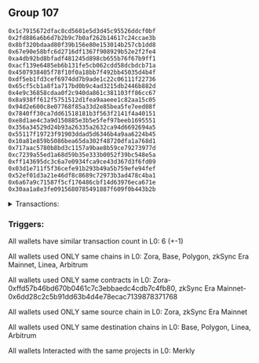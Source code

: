 ## Group 107

```0xd2cd98056def8c95b5fb1a549263656e8fe02f4f
0x1c7915672dfac8cd5601e5d3d45c95526ddcf0bf
0x2fd886a6b6d7b2b9c7b0af262b14617c24ccae3b
0x8bf320bdaad80f39b156e80e153014b257cb1dd8
0x67e90e58bfc6d2716df1367f908929b52e2f2fe4
0xa4db92bd8bfadf481245d898cb655b76f67b9ff1
0xacf139e6485eb6b131fe5cb062cdd58dcbdcb71a
0x4507938405f78f10f0a18bb7f492bb45035d4b4f
0xdf5eb1fd3cef6974dd7b9ade1c22c06111f22736
0x65cf5cb1a8f1a717bd0b9c4ad3215db2446b882d
0x4e9c36858cdaa0f2c940da861c381103ff86cc67
0x8a938ff612f5751512d1fea9aaeee1c82aa15c05
0x94d2e600c8e07768f85a33d2e85bea5fe7eed08f
0x7840ff30ca7dd61518181b3f563f2141f4a40151
0xe8d1ae4c3a9d150885e3b5e5fef97beeb1695551
0x356a34529d24b93a26335a2632ca94d6692694a5
0x55117f19723f91903ddad5d6346b4a9aa6224b45
0x10a81e859b5086bea65da302f48720dfa1a768d1
0x717aac5780b8bd3c1157a9bae8b59ce79273977d
0xc7239a55ed1a68d59b35e333b0052f39bc548e5a
0xff143695dc3c6a7e0934fca9ce43d367d3f6fd09
0x03d1e711f5f36cefe91b293b49a5b759efe94fef
0x52ef01d3a21e46df8c8689c72973b3ad478c4ba1
0x6a67a9c71587f5cf176486cbf14d63976eca671e
0x30aa1a8e3fe0915680785491887f609f0b443b2b
```
<details>
<summary>Transactions:</summary>

Hashes: 

Wallet: 0xd2cd98056def8c95b5fb1a549263656e8fe02f4f

       Hash: 0x7a7c53611acc96a5869e8fe362207f29a87439a6ae8878aaa30b99e7d09f3754
         - source chain: Zora
         - destination chain: Base
         - project: Merkly
         - contract: 0xffd57b46bd670b0461c7c3ebbaedc4cdb7c4fb80
       Hash: 0x82f5ad70aa986e0da19cfe4d89148ec340f8afb068b78245a5d531c5ce6b0613
         - source chain: Zora
         - destination chain: Polygon
         - project: Merkly
         - contract: 0xffd57b46bd670b0461c7c3ebbaedc4cdb7c4fb80
       Hash: 0xdaf2d15eeb302ba04ee14032067f103e35c753222018f95a3ee8cccaf576df5e
         - source chain: zkSync Era Mainnet
         - destination chain: Linea
         - project: Merkly
         - contract: 0x6dd28c2c5b91dd63b4d4e78ecac7139878371768
       Hash: 0xc9e01d57a0839ac28740b45112c731b2f54d45d8d2e4f1b643ede269b71af2df
         - source chain: Zora
         - destination chain: Base
         - project: Merkly
         - contract: 0xffd57b46bd670b0461c7c3ebbaedc4cdb7c4fb80
       Hash: 0xc38bde24340177c8080df0f4ac550394d903462fe73906be02c107713b26e192
         - source chain: zkSync Era Mainnet
         - destination chain: Arbitrum
         - project: Merkly
         - contract: 0x6dd28c2c5b91dd63b4d4e78ecac7139878371768
       Hash: 0xae9384e897b88d5f94e0d829dacc32fc4c00cd5a94a0f64a68bddbfa3445220b
         - source chain: Zora
         - destination chain: Polygon
         - project: Merkly
         - contract: 0xffd57b46bd670b0461c7c3ebbaedc4cdb7c4fb80
Wallet: 0x1c7915672dfac8cd5601e5d3d45c95526ddcf0bf

       Hash:0xfdc98ea86bf12c7967bafd10cad0338f9dac5215cd07ed9dda57621fbf56bfae
         - source chain: Zora
         - destination chain: Base
         - project: Merkly
         - contract: 0xffd57b46bd670b0461c7c3ebbaedc4cdb7c4fb80
       Hash:0x9de62f795eb85aa4eac356e9e63cf5aada0e6804850b25ed15db8356bba168ac
         - source chain: Zora
         - destination chain: Polygon
         - project: Merkly
         - contract: 0xffd57b46bd670b0461c7c3ebbaedc4cdb7c4fb80
       Hash:0x59c5c424e68d7d030753a51fad1c0f1589817b4c80e391a8385e9daaf6bba7a1
         - source chain: zkSync Era Mainnet
         - destination chain: Linea
         - project: Merkly
         - contract: 0x6dd28c2c5b91dd63b4d4e78ecac7139878371768
       Hash:0xac1bc2ad0d479347810e9ceb085657628c42f78dcb94896f47c1642764b11e41
         - source chain: Zora
         - destination chain: Base
         - project: Merkly
         - contract: 0xffd57b46bd670b0461c7c3ebbaedc4cdb7c4fb80
       Hash:0xc29abad95f12e23b3870e3c43d507b21a466563bd456f0afd5a57c372bbb5f1b
         - source chain: zkSync Era Mainnet
         - destination chain: Arbitrum
         - project: Merkly
         - contract: 0x6dd28c2c5b91dd63b4d4e78ecac7139878371768
       Hash:0x400950045f63e96756b43871e8eeeeaaea157b08e19f1167aada416377eb82ae
         - source chain: Zora
         - destination chain: Polygon
         - project: Merkly
         - contract: 0xffd57b46bd670b0461c7c3ebbaedc4cdb7c4fb80
Wallet: 0x2fd886a6b6d7b2b9c7b0af262b14617c24ccae3b

       Hash:0xde686c9f010532e10644b5d46041d394e22825f38404b873f1627114e5831990
         - source chain: Zora
         - destination chain: Base
         - project: Merkly
         - contract: 0xffd57b46bd670b0461c7c3ebbaedc4cdb7c4fb80
       Hash:0x4432eb2dc2ee791a9b7f521279e60086ff8ae9aac1ac99c2ab5fb24db5b78c40
         - source chain: Zora
         - destination chain: Polygon
         - project: Merkly
         - contract: 0xffd57b46bd670b0461c7c3ebbaedc4cdb7c4fb80
       Hash:0xf4302a65c3abd6758ac8084c287b0b6c01dc7111ab35ae9fe7e06138d47a4bea
         - source chain: zkSync Era Mainnet
         - destination chain: Linea
         - project: Merkly
         - contract: 0x6dd28c2c5b91dd63b4d4e78ecac7139878371768
       Hash:0xc0e4b0c5729bf22c5a0bd02ff82b3cd0425a3234a83d7cf2ab2405d559f765c4
         - source chain: Zora
         - destination chain: Base
         - project: Merkly
         - contract: 0xffd57b46bd670b0461c7c3ebbaedc4cdb7c4fb80
       Hash:0x8a662cf6aa509d320e0d72321e4df1bd9ddef533b3a327d08d4b91d84c19a8ec
         - source chain: zkSync Era Mainnet
         - destination chain: Arbitrum
         - project: Merkly
         - contract: 0x6dd28c2c5b91dd63b4d4e78ecac7139878371768
       Hash:0xfdfbc7f1223fa92c6964c29fbef3130cd71c677048b4fc5743bde883582bd979
         - source chain: Zora
         - destination chain: Polygon
         - project: Merkly
         - contract: 0xffd57b46bd670b0461c7c3ebbaedc4cdb7c4fb80
Wallet: 0x8bf320bdaad80f39b156e80e153014b257cb1dd8

       Hash:0xa497f7254eff4d5ddde89d33bd2d589f867d6416c689127eeb1ff0d757f362e2
         - source chain: Zora
         - destination chain: Base
         - project: Merkly
         - contract: 0xffd57b46bd670b0461c7c3ebbaedc4cdb7c4fb80
       Hash:0x7862de39cecbcb4c7a3403e4f9d325fd423cfff06db1e60a65afbabc165d6975
         - source chain: Zora
         - destination chain: Polygon
         - project: Merkly
         - contract: 0xffd57b46bd670b0461c7c3ebbaedc4cdb7c4fb80
       Hash:0xa1f6c75b1224a0ddfe51f2f047dfaca0f2d2fa218ab0213e45db4a27f130114a
         - source chain: Zora
         - destination chain: Base
         - project: Merkly
         - contract: 0xffd57b46bd670b0461c7c3ebbaedc4cdb7c4fb80
       Hash:0x7e0e0bd6501a4c62ed3dfcc1e5915eeb4f4bd90b2d102e7a71ae6f9ae34dad1e
         - source chain: zkSync Era Mainnet
         - destination chain: Linea
         - project: Merkly
         - contract: 0x6dd28c2c5b91dd63b4d4e78ecac7139878371768
       Hash:0x31c49145870265c1ee2713d56eed84fde360f1ea455439ee98d0188297a5c308
         - source chain: zkSync Era Mainnet
         - destination chain: Arbitrum
         - project: Merkly
         - contract: 0x6dd28c2c5b91dd63b4d4e78ecac7139878371768
       Hash:0x0b63f9562180b7d8ea4d91f406bc035707f506934b1a11933a6c6380f1ebe6cd
         - source chain: Zora
         - destination chain: Polygon
         - project: Merkly
         - contract: 0xffd57b46bd670b0461c7c3ebbaedc4cdb7c4fb80
Wallet: 0x67e90e58bfc6d2716df1367f908929b52e2f2fe4

       Hash:0xfa7f6d78b6648b853d4271dcf4adf79ab6ba3cdbea01f26c4b1a90750409e020
         - source chain: Zora
         - destination chain: Base
         - project: Merkly
         - contract: 0xffd57b46bd670b0461c7c3ebbaedc4cdb7c4fb80
       Hash:0xc6084cccd2db20d224eafd70108f4df3e562c53e78b910ad68461cc2054ad671
         - source chain: Zora
         - destination chain: Polygon
         - project: Merkly
         - contract: 0xffd57b46bd670b0461c7c3ebbaedc4cdb7c4fb80
       Hash:0x5b13cd201298d583f32df82693a21f11987a92adc69e47907bcb0f68401aac9c
         - source chain: Zora
         - destination chain: Base
         - project: Merkly
         - contract: 0xffd57b46bd670b0461c7c3ebbaedc4cdb7c4fb80
       Hash:0x712deceb0347534f489c7c0f6c81d18efca8beed966c8e52bf0eb34c2eaed252
         - source chain: zkSync Era Mainnet
         - destination chain: Linea
         - project: Merkly
         - contract: 0x6dd28c2c5b91dd63b4d4e78ecac7139878371768
       Hash:0x15ea8a2f1d3ca3c99518049d957af21fcd1eba9b9780cb0fd4e7ab7ed26c67c1
         - source chain: zkSync Era Mainnet
         - destination chain: Arbitrum
         - project: Merkly
         - contract: 0x6dd28c2c5b91dd63b4d4e78ecac7139878371768
       Hash:0xdb49fb3dba97e980367692ae4eec3499a91d047a2b6c7facfa909402e150d259
         - source chain: Zora
         - destination chain: Polygon
         - project: Merkly
         - contract: 0xffd57b46bd670b0461c7c3ebbaedc4cdb7c4fb80
Wallet: 0xa4db92bd8bfadf481245d898cb655b76f67b9ff1

       Hash:0xafd35ba12d4629d9c8aed0b9fc3e519616f555ba32cb52b466652a3ffc309c00
         - source chain: Zora
         - destination chain: Base
         - project: Merkly
         - contract: 0xffd57b46bd670b0461c7c3ebbaedc4cdb7c4fb80
       Hash:0xbab132f8027101546693bcc85486e031467fc12a314ebdbbdf5cfb76aaa0922c
         - source chain: Zora
         - destination chain: Polygon
         - project: Merkly
         - contract: 0xffd57b46bd670b0461c7c3ebbaedc4cdb7c4fb80
       Hash:0x0434b5cdd0cfbe07ad5606299a36187da5e90d42d40f49b9cd45b336ab902d07
         - source chain: zkSync Era Mainnet
         - destination chain: Linea
         - project: Merkly
         - contract: 0x6dd28c2c5b91dd63b4d4e78ecac7139878371768
       Hash:0x5a2996ad0c16970fbd247638ebbeac9caf3d2a74160c6ef2d3b1b76dbc46c421
         - source chain: Zora
         - destination chain: Base
         - project: Merkly
         - contract: 0xffd57b46bd670b0461c7c3ebbaedc4cdb7c4fb80
       Hash:0x041fee0929e51b472d947d4050e92286ab582644890637e491af810172d09381
         - source chain: zkSync Era Mainnet
         - destination chain: Arbitrum
         - project: Merkly
         - contract: 0x6dd28c2c5b91dd63b4d4e78ecac7139878371768
       Hash:0x2de86310ff89ed35f5d424c7f9f536cf8fe4a8fef816b29fdedfaf5a59094f98
         - source chain: Zora
         - destination chain: Polygon
         - project: Merkly
         - contract: 0xffd57b46bd670b0461c7c3ebbaedc4cdb7c4fb80
Wallet: 0xacf139e6485eb6b131fe5cb062cdd58dcbdcb71a

       Hash:0x4b902ec4399a5271963737283a4b4e703b53c192aac51c22b527cdbbc3d33b65
         - source chain: Zora
         - destination chain: Base
         - project: Merkly
         - contract: 0xffd57b46bd670b0461c7c3ebbaedc4cdb7c4fb80
       Hash:0x5814a4a6fdf6886715929ddbb56e6d7443d79dd280669e7b7186be37f7ecb230
         - source chain: Zora
         - destination chain: Polygon
         - project: Merkly
         - contract: 0xffd57b46bd670b0461c7c3ebbaedc4cdb7c4fb80
       Hash:0x6458ee2b59c42bacfc6f31ebfd08c861e5f9a6cf060b272f05c5bb41b0923165
         - source chain: Zora
         - destination chain: Base
         - project: Merkly
         - contract: 0xffd57b46bd670b0461c7c3ebbaedc4cdb7c4fb80
       Hash:0x2853fa998ab28a7b3d07c9ce38b864b086a92455efcd3ea447b48e1894f8bfb3
         - source chain: zkSync Era Mainnet
         - destination chain: Linea
         - project: Merkly
         - contract: 0x6dd28c2c5b91dd63b4d4e78ecac7139878371768
       Hash:0xa9ce04b65bdc4150fcb62a04e2758e17f49dab2d52be72a878a2cae338d6116b
         - source chain: zkSync Era Mainnet
         - destination chain: Arbitrum
         - project: Merkly
         - contract: 0x6dd28c2c5b91dd63b4d4e78ecac7139878371768
       Hash:0x6586510e3dbec13cc99fbe682a54997e4e33c8e76a275a8520973703554ea097
         - source chain: Zora
         - destination chain: Polygon
         - project: Merkly
         - contract: 0xffd57b46bd670b0461c7c3ebbaedc4cdb7c4fb80
Wallet: 0x4507938405f78f10f0a18bb7f492bb45035d4b4f

       Hash:0xfae037cd4bf38cbda90a3f5abb48ce6ebaff00469ef05565db4919eda74ab94c
         - source chain: Zora
         - destination chain: Base
         - project: Merkly
         - contract: 0xffd57b46bd670b0461c7c3ebbaedc4cdb7c4fb80
       Hash:0xf5f01f0bee6b6fc518c79692c6e596a6507a60536e55c23e8b611f8caed02bbe
         - source chain: Zora
         - destination chain: Polygon
         - project: Merkly
         - contract: 0xffd57b46bd670b0461c7c3ebbaedc4cdb7c4fb80
       Hash:0x53fe6491a1f66ef823eac55d53d8f2f7dd6bcaedabe5443eaa2b8d76ade84716
         - source chain: zkSync Era Mainnet
         - destination chain: Linea
         - project: Merkly
         - contract: 0x6dd28c2c5b91dd63b4d4e78ecac7139878371768
       Hash:0x82540e2e41da4a4c09a5110b4f4aa8ff695dec828b809d0ac926dc7378ba5ee9
         - source chain: Zora
         - destination chain: Base
         - project: Merkly
         - contract: 0xffd57b46bd670b0461c7c3ebbaedc4cdb7c4fb80
       Hash:0x83983a8134fe2197e915bdc8b49ad5c36cbfd573764a0430696b6c28d5684ab1
         - source chain: zkSync Era Mainnet
         - destination chain: Arbitrum
         - project: Merkly
         - contract: 0x6dd28c2c5b91dd63b4d4e78ecac7139878371768
       Hash:0x0495805baed74294be82263f714c92aea894b1c7f19a94b2f70f3f6aba5eb5d4
         - source chain: Zora
         - destination chain: Polygon
         - project: Merkly
         - contract: 0xffd57b46bd670b0461c7c3ebbaedc4cdb7c4fb80
Wallet: 0xdf5eb1fd3cef6974dd7b9ade1c22c06111f22736

       Hash:0xb5a688c87f335e593d87d6b1994da39419c807aa1168a8817cbc49c816f41d2d
         - source chain: Zora
         - destination chain: Base
         - project: Merkly
         - contract: 0xffd57b46bd670b0461c7c3ebbaedc4cdb7c4fb80
       Hash:0x4c71a16580fe302fd4e955cd492518013f78a1ad941430835a0fb7ce97d18335
         - source chain: Zora
         - destination chain: Polygon
         - project: Merkly
         - contract: 0xffd57b46bd670b0461c7c3ebbaedc4cdb7c4fb80
       Hash:0x413abe18ba05c223afee7faf7e9e659376aaa2c59d4a06fd6c3c0a7d21cbbd15
         - source chain: Zora
         - destination chain: Base
         - project: Merkly
         - contract: 0xffd57b46bd670b0461c7c3ebbaedc4cdb7c4fb80
       Hash:0x8be07d7a4130ed393377031b230005fbf5adeac234ccc395b0bee31cb592b1a8
         - source chain: zkSync Era Mainnet
         - destination chain: Linea
         - project: Merkly
         - contract: 0x6dd28c2c5b91dd63b4d4e78ecac7139878371768
       Hash:0x769510ee739d04eeff905f6c2baea2a797ba952feed84d75c6dfdd8c9d0326f1
         - source chain: zkSync Era Mainnet
         - destination chain: Arbitrum
         - project: Merkly
         - contract: 0x6dd28c2c5b91dd63b4d4e78ecac7139878371768
       Hash:0xe47be1b8a1c404f569a603408941048b951a44cb2eacb9a96cbf1b92e602fa8f
         - source chain: Zora
         - destination chain: Polygon
         - project: Merkly
         - contract: 0xffd57b46bd670b0461c7c3ebbaedc4cdb7c4fb80
Wallet: 0x65cf5cb1a8f1a717bd0b9c4ad3215db2446b882d

       Hash:0x10c645cf826aabd4aa17aecd21f43b66c2f168e01e9537a384d0ae5f949df893
         - source chain: Zora
         - destination chain: Base
         - project: Merkly
         - contract: 0xffd57b46bd670b0461c7c3ebbaedc4cdb7c4fb80
       Hash:0xeb000b487165324be6b35b57c18d519aa039e85b1582677d96d8756d9f11215a
         - source chain: Zora
         - destination chain: Polygon
         - project: Merkly
         - contract: 0xffd57b46bd670b0461c7c3ebbaedc4cdb7c4fb80
       Hash:0xeb807d0cc26197869dc478a202f17ee446af6a01900a9ea3edf236cc7d1378d0
         - source chain: Zora
         - destination chain: Base
         - project: Merkly
         - contract: 0xffd57b46bd670b0461c7c3ebbaedc4cdb7c4fb80
       Hash:0x76be3b562ee610771d373536c1fd2acb156da9f88a7a8b6e3cfb97f9155dcd91
         - source chain: zkSync Era Mainnet
         - destination chain: Linea
         - project: Merkly
         - contract: 0x6dd28c2c5b91dd63b4d4e78ecac7139878371768
       Hash:0x43ff7f24899f0eebd41841364914b6570a172f99ebacf7be4f87b9fe2c2019dc
         - source chain: zkSync Era Mainnet
         - destination chain: Arbitrum
         - project: Merkly
         - contract: 0x6dd28c2c5b91dd63b4d4e78ecac7139878371768
       Hash:0xcd9d58458f21bd32aae4a8c713f275ef655da0db849fd8cecd774d28ab267923
         - source chain: Zora
         - destination chain: Polygon
         - project: Merkly
         - contract: 0xffd57b46bd670b0461c7c3ebbaedc4cdb7c4fb80
Wallet: 0x4e9c36858cdaa0f2c940da861c381103ff86cc67

       Hash:0xe80aa385140b08d227a0342a586c02f1f976758bf5647b934b4ae0da030dce5c
         - source chain: Zora
         - destination chain: Base
         - project: Merkly
         - contract: 0xffd57b46bd670b0461c7c3ebbaedc4cdb7c4fb80
       Hash:0x9ebaf4863a2cf410eadc3495be95f991ad30130d5e6bdc45c25ced9a3255d98b
         - source chain: Zora
         - destination chain: Polygon
         - project: Merkly
         - contract: 0xffd57b46bd670b0461c7c3ebbaedc4cdb7c4fb80
       Hash:0x500e18ef1e5858253553a8dfc0d0543f84fa028e87712def81445e78b557edc4
         - source chain: zkSync Era Mainnet
         - destination chain: Linea
         - project: Merkly
         - contract: 0x6dd28c2c5b91dd63b4d4e78ecac7139878371768
       Hash:0xcf7b8f8861378a50b298fcc1f2f14e572f47a90e9c467b422020fba1801a519a
         - source chain: Zora
         - destination chain: Base
         - project: Merkly
         - contract: 0xffd57b46bd670b0461c7c3ebbaedc4cdb7c4fb80
       Hash:0x7a0dc539bff4b93479c0a5529c7b23d495875fc2d8bb0797e92e5c50060547b0
         - source chain: zkSync Era Mainnet
         - destination chain: Arbitrum
         - project: Merkly
         - contract: 0x6dd28c2c5b91dd63b4d4e78ecac7139878371768
       Hash:0xe52cf779cddcd0552189a9bd905b6b396f3c56659c0077a1993c484206fd32c4
         - source chain: Zora
         - destination chain: Polygon
         - project: Merkly
         - contract: 0xffd57b46bd670b0461c7c3ebbaedc4cdb7c4fb80
Wallet: 0x8a938ff612f5751512d1fea9aaeee1c82aa15c05

       Hash:0x10474c03d95695f4d972149f3364961008d24d767df7ae5a0821930550a57b1f
         - source chain: Zora
         - destination chain: Base
         - project: Merkly
         - contract: 0xffd57b46bd670b0461c7c3ebbaedc4cdb7c4fb80
       Hash:0x4b0313c597c492416a0479d04dd33ea28d488ffb960c5c9cc460ca596369506e
         - source chain: Zora
         - destination chain: Polygon
         - project: Merkly
         - contract: 0xffd57b46bd670b0461c7c3ebbaedc4cdb7c4fb80
       Hash:0x1da981285810b23e54620bf425c42d682f23788f4a8bf573446e1792667b4c46
         - source chain: zkSync Era Mainnet
         - destination chain: Linea
         - project: Merkly
         - contract: 0x6dd28c2c5b91dd63b4d4e78ecac7139878371768
       Hash:0xf3f5bbcb19e71b959fcf393245f26350928225add7a36262b865e55a55606bdb
         - source chain: Zora
         - destination chain: Base
         - project: Merkly
         - contract: 0xffd57b46bd670b0461c7c3ebbaedc4cdb7c4fb80
       Hash:0x37a7a7f474296eec098d12d5fec3ce495e7db5c27dbdf50eaeffe09250da4e7d
         - source chain: zkSync Era Mainnet
         - destination chain: Arbitrum
         - project: Merkly
         - contract: 0x6dd28c2c5b91dd63b4d4e78ecac7139878371768
       Hash:0x0ac08076b5020dfa4bac4823603cb72705eaba747fb1673e3341a32d4e3b5a7e
         - source chain: Zora
         - destination chain: Polygon
         - project: Merkly
         - contract: 0xffd57b46bd670b0461c7c3ebbaedc4cdb7c4fb80
Wallet: 0x94d2e600c8e07768f85a33d2e85bea5fe7eed08f

       Hash:0x8556cc4000a6cedcb54633ae605d47491c1632c2d5626fce1308b45361563835
         - source chain: Zora
         - destination chain: Base
         - project: Merkly
         - contract: 0xffd57b46bd670b0461c7c3ebbaedc4cdb7c4fb80
       Hash:0xab47e6b7aad31701d68ea27ab86c7f4f16b6e214b6075b40cc1298aad0d59e6b
         - source chain: Zora
         - destination chain: Polygon
         - project: Merkly
         - contract: 0xffd57b46bd670b0461c7c3ebbaedc4cdb7c4fb80
       Hash:0x0ca8735f1cc398d16f48ad7600ab4756406bf324b41bc5d40c206a062645ef32
         - source chain: Zora
         - destination chain: Base
         - project: Merkly
         - contract: 0xffd57b46bd670b0461c7c3ebbaedc4cdb7c4fb80
       Hash:0xd3a6cc6b479b95ea04eb3018803123859ad3361f1a3b8c912eddaec8111cc146
         - source chain: zkSync Era Mainnet
         - destination chain: Linea
         - project: Merkly
         - contract: 0x6dd28c2c5b91dd63b4d4e78ecac7139878371768
       Hash:0x58e16a7a2b1507647f5cc8ee5220b2fe9f5c21ff71f1098ff63623f4c1c91ca9
         - source chain: zkSync Era Mainnet
         - destination chain: Arbitrum
         - project: Merkly
         - contract: 0x6dd28c2c5b91dd63b4d4e78ecac7139878371768
       Hash:0xd1192fe898c406e8bf84780f0d8b5fb0a31c5593776d087ab7ba3200de30630f
         - source chain: Zora
         - destination chain: Polygon
         - project: Merkly
         - contract: 0xffd57b46bd670b0461c7c3ebbaedc4cdb7c4fb80
Wallet: 0x7840ff30ca7dd61518181b3f563f2141f4a40151

       Hash:0xadd1d96490f64ea1f7ebd88e93c143738d4c0bd495f9e9a6e9f85b20ee4e25ed
         - source chain: Zora
         - destination chain: Base
         - project: Merkly
         - contract: 0xffd57b46bd670b0461c7c3ebbaedc4cdb7c4fb80
       Hash:0x06eef703cdf2aaa2c8cba39cd12cfdbb7838f932083d248005c50b139776a0d9
         - source chain: Zora
         - destination chain: Polygon
         - project: Merkly
         - contract: 0xffd57b46bd670b0461c7c3ebbaedc4cdb7c4fb80
       Hash:0x62351dc3848e2e21940528c2df7d367393616c3ea6d99157f0ecb07563fb4166
         - source chain: Zora
         - destination chain: Base
         - project: Merkly
         - contract: 0xffd57b46bd670b0461c7c3ebbaedc4cdb7c4fb80
       Hash:0x4fa7a3ebb4f379842d449d7663f84351a07b8b337bb9619e808f246607a107d7
         - source chain: zkSync Era Mainnet
         - destination chain: Linea
         - project: Merkly
         - contract: 0x6dd28c2c5b91dd63b4d4e78ecac7139878371768
       Hash:0x74c4091400e91c057a8bafc82daf0c9eebeb62ffdd113f617624feea7a875da6
         - source chain: zkSync Era Mainnet
         - destination chain: Arbitrum
         - project: Merkly
         - contract: 0x6dd28c2c5b91dd63b4d4e78ecac7139878371768
       Hash:0x57a47b6d69297f511d27f109bb671bc48c9d4e3eb7471be2fff48bad6c2d187d
         - source chain: Zora
         - destination chain: Polygon
         - project: Merkly
         - contract: 0xffd57b46bd670b0461c7c3ebbaedc4cdb7c4fb80
Wallet: 0xe8d1ae4c3a9d150885e3b5e5fef97beeb1695551

       Hash:0x2ce79483fb6409126a67659544f96c086a91abccf49f17c2b8f93487ef8a0106
         - source chain: Zora
         - destination chain: Base
         - project: Merkly
         - contract: 0xffd57b46bd670b0461c7c3ebbaedc4cdb7c4fb80
       Hash:0xd734a86255eafe7727622a21def8399828723d2d56c76949bc8658864e24501a
         - source chain: Zora
         - destination chain: Polygon
         - project: Merkly
         - contract: 0xffd57b46bd670b0461c7c3ebbaedc4cdb7c4fb80
       Hash:0xbe56654cc60761fd5add731bf263d7f3eca21e7e5a27f960c9a04f4a17f6d576
         - source chain: Zora
         - destination chain: Base
         - project: Merkly
         - contract: 0xffd57b46bd670b0461c7c3ebbaedc4cdb7c4fb80
       Hash:0xa9072c2e0579a7fdaec36c409b186b2bd3bf0f8eb0f4e10d178e00011d1abec0
         - source chain: zkSync Era Mainnet
         - destination chain: Linea
         - project: Merkly
         - contract: 0x6dd28c2c5b91dd63b4d4e78ecac7139878371768
       Hash:0x7722f2274c9ee534507c28d6d369b36bc7a7c222e4f62d2b55d643cc9acd7dad
         - source chain: zkSync Era Mainnet
         - destination chain: Arbitrum
         - project: Merkly
         - contract: 0x6dd28c2c5b91dd63b4d4e78ecac7139878371768
       Hash:0x2902e235315c07ba8870ae149ba76f852db7eb8a6e64e3e0efb04cbb2b94f9c0
         - source chain: Zora
         - destination chain: Polygon
         - project: Merkly
         - contract: 0xffd57b46bd670b0461c7c3ebbaedc4cdb7c4fb80
Wallet: 0x356a34529d24b93a26335a2632ca94d6692694a5

       Hash:0x95e6bb2a1056e4c9a78d5771d351714524c837758dfc2a32a4d2d9a49d7c2107
         - source chain: Zora
         - destination chain: Base
         - project: Merkly
         - contract: 0xffd57b46bd670b0461c7c3ebbaedc4cdb7c4fb80
       Hash:0x09e09c9c8fabf10bbd53d16027effa5039d899e3de0b871046f731ff4499ade9
         - source chain: Zora
         - destination chain: Polygon
         - project: Merkly
         - contract: 0xffd57b46bd670b0461c7c3ebbaedc4cdb7c4fb80
       Hash:0x0558fa518a9e0f0a33c3d6ca6d90dfbd57a5c6ce819b0fafa0aad8a8542e889e
         - source chain: zkSync Era Mainnet
         - destination chain: Linea
         - project: Merkly
         - contract: 0x6dd28c2c5b91dd63b4d4e78ecac7139878371768
       Hash:0x2aaff1cd20540c2a1c91528615385d31c1096e9f98fb3552669293c2f846217f
         - source chain: Zora
         - destination chain: Base
         - project: Merkly
         - contract: 0xffd57b46bd670b0461c7c3ebbaedc4cdb7c4fb80
       Hash:0xdabba3d11238af29bc04142724b2df05c4f12bdb2c030b0b34212ead43e24a05
         - source chain: zkSync Era Mainnet
         - destination chain: Arbitrum
         - project: Merkly
         - contract: 0x6dd28c2c5b91dd63b4d4e78ecac7139878371768
       Hash:0x2f208f8d6b31b280599e7f362deb000158f2f7cec4c1197025c1f856275c49bf
         - source chain: Zora
         - destination chain: Polygon
         - project: Merkly
         - contract: 0xffd57b46bd670b0461c7c3ebbaedc4cdb7c4fb80
Wallet: 0x55117f19723f91903ddad5d6346b4a9aa6224b45

       Hash:0x703abb38530382d1e974fe1835931ae53cdb9e7af9983854fefdb7b03087530b
         - source chain: Zora
         - destination chain: Base
         - project: Merkly
         - contract: 0xffd57b46bd670b0461c7c3ebbaedc4cdb7c4fb80
       Hash:0x7e2a48bf195bc3d1b2a0b6ffcfd9c1e46e4b274465b1094fbe9f6c1275090907
         - source chain: Zora
         - destination chain: Polygon
         - project: Merkly
         - contract: 0xffd57b46bd670b0461c7c3ebbaedc4cdb7c4fb80
       Hash:0x0bc57a92aa17b9e96548e43ea1d09047d7820f05721d01dc274e5d6893a2cac6
         - source chain: Zora
         - destination chain: Base
         - project: Merkly
         - contract: 0xffd57b46bd670b0461c7c3ebbaedc4cdb7c4fb80
       Hash:0xadba1cc172e00b369e93137b9c341220845513049f259fe6b0e2ebbe42e30a2b
         - source chain: zkSync Era Mainnet
         - destination chain: Linea
         - project: Merkly
         - contract: 0x6dd28c2c5b91dd63b4d4e78ecac7139878371768
       Hash:0x94e43ffa7892d48839e4e1ad51da1cc2ead9bd13a88a3cbb0c92f604c79ce80e
         - source chain: zkSync Era Mainnet
         - destination chain: Arbitrum
         - project: Merkly
         - contract: 0x6dd28c2c5b91dd63b4d4e78ecac7139878371768
       Hash:0xcf0caccf54051dc973d6f6d8cfd88ffb15a6a8ba621b07e78da390fd9834479e
         - source chain: Zora
         - destination chain: Polygon
         - project: Merkly
         - contract: 0xffd57b46bd670b0461c7c3ebbaedc4cdb7c4fb80
Wallet: 0x10a81e859b5086bea65da302f48720dfa1a768d1

       Hash:0x047c80072994004a14909faeb5bdd4135974737a01d7d79f5d8cc46bcb0ff5e9
         - source chain: Zora
         - destination chain: Base
         - project: Merkly
         - contract: 0xffd57b46bd670b0461c7c3ebbaedc4cdb7c4fb80
       Hash:0x2f5ae935ad63351ed615704ecf520b8a80c75c6ba5e9d12c7ee01e5e88c629d5
         - source chain: Zora
         - destination chain: Polygon
         - project: Merkly
         - contract: 0xffd57b46bd670b0461c7c3ebbaedc4cdb7c4fb80
       Hash:0x0d90010e030b6d28594a7cc9647ee97740212e8ccb3f3b89990ef0e881801f71
         - source chain: Zora
         - destination chain: Base
         - project: Merkly
         - contract: 0xffd57b46bd670b0461c7c3ebbaedc4cdb7c4fb80
       Hash:0x8638393c3d495da656f194799144bb90cdbbd0abb5b5dfce11a98579a52f40fd
         - source chain: zkSync Era Mainnet
         - destination chain: Linea
         - project: Merkly
         - contract: 0x6dd28c2c5b91dd63b4d4e78ecac7139878371768
       Hash:0x3baecdd5cd50f35ccaf0fa40e27bde477a62172653dbeaa09f737413de3e5dbb
         - source chain: zkSync Era Mainnet
         - destination chain: Arbitrum
         - project: Merkly
         - contract: 0x6dd28c2c5b91dd63b4d4e78ecac7139878371768
       Hash:0x372ef82c740b24cd9339c5aeae224a2858f8f453691533cbe5c94eec9e123d3b
         - source chain: Zora
         - destination chain: Polygon
         - project: Merkly
         - contract: 0xffd57b46bd670b0461c7c3ebbaedc4cdb7c4fb80
Wallet: 0x717aac5780b8bd3c1157a9bae8b59ce79273977d

       Hash:0x28008d98c607aecb8ed2be420a3ddb56e4d3bb380f842c9d7d42fcfc090fb0cb
         - source chain: Zora
         - destination chain: Base
         - project: Merkly
         - contract: 0xffd57b46bd670b0461c7c3ebbaedc4cdb7c4fb80
       Hash:0x11154ed37a5b358a603ceaf9e0da8af8b881927bccbdd0f74a56bce522ad75c7
         - source chain: Zora
         - destination chain: Polygon
         - project: Merkly
         - contract: 0xffd57b46bd670b0461c7c3ebbaedc4cdb7c4fb80
       Hash:0xb4a42ddeb532858d5ef17749110c1c80f2376277ecc9f4152131b9e5b79abccd
         - source chain: zkSync Era Mainnet
         - destination chain: Linea
         - project: Merkly
         - contract: 0x6dd28c2c5b91dd63b4d4e78ecac7139878371768
       Hash:0x8e3bdfaecb40f151836f07fe168c9f5e29fa0f0266ea5067b6cfa23fd072ff55
         - source chain: Zora
         - destination chain: Base
         - project: Merkly
         - contract: 0xffd57b46bd670b0461c7c3ebbaedc4cdb7c4fb80
       Hash:0x422280b82d86ffc05ee541b3cc5c42e6aedd8732ac47511d2c1707aee0f996a9
         - source chain: zkSync Era Mainnet
         - destination chain: Arbitrum
         - project: Merkly
         - contract: 0x6dd28c2c5b91dd63b4d4e78ecac7139878371768
       Hash:0x29f46c94183693eba77b21fe9c07a17de904114b00379de592c9a4a8f8b604d5
         - source chain: Zora
         - destination chain: Polygon
         - project: Merkly
         - contract: 0xffd57b46bd670b0461c7c3ebbaedc4cdb7c4fb80
Wallet: 0xc7239a55ed1a68d59b35e333b0052f39bc548e5a

       Hash:0x7395c7ad561ece3f64179a42dae3939f60424d4b9fb0bbc2a6a47b0ab4b7eb03
         - source chain: Zora
         - destination chain: Base
         - project: Merkly
         - contract: 0xffd57b46bd670b0461c7c3ebbaedc4cdb7c4fb80
       Hash:0xdba60585df8bef66b4a7a736c904dc02723a3bfc4013b998a1250b377d293598
         - source chain: Zora
         - destination chain: Polygon
         - project: Merkly
         - contract: 0xffd57b46bd670b0461c7c3ebbaedc4cdb7c4fb80
       Hash:0x1d3e70287cf299cab78d7270d65a7f3736f9d43a224d66fd612942328b5af453
         - source chain: zkSync Era Mainnet
         - destination chain: Linea
         - project: Merkly
         - contract: 0x6dd28c2c5b91dd63b4d4e78ecac7139878371768
       Hash:0x7948dd96843dd106d48bebace1c15a5e5ae6fbbb5a6206bc7d0d3bcdcb32cc91
         - source chain: Zora
         - destination chain: Base
         - project: Merkly
         - contract: 0xffd57b46bd670b0461c7c3ebbaedc4cdb7c4fb80
       Hash:0x4599352a2123a719abe9b7e3c65d9b8ca6b4cf04a8cdb07f4003bff1a9cab21d
         - source chain: zkSync Era Mainnet
         - destination chain: Arbitrum
         - project: Merkly
         - contract: 0x6dd28c2c5b91dd63b4d4e78ecac7139878371768
       Hash:0x810f30aee860d63b9ea88c552cc20c2eb8879da34afc62743f6fbcd916b6bf00
         - source chain: Zora
         - destination chain: Polygon
         - project: Merkly
         - contract: 0xffd57b46bd670b0461c7c3ebbaedc4cdb7c4fb80
Wallet: 0xff143695dc3c6a7e0934fca9ce43d367d3f6fd09

       Hash:0x6b1e415c05c985ee7f1292fc03ffb2b6eaa824ecbd48d44aaf41e65c41fc6602
         - source chain: Zora
         - destination chain: Base
         - project: Merkly
         - contract: 0xffd57b46bd670b0461c7c3ebbaedc4cdb7c4fb80
       Hash:0xd62d2e30a15a161eb1d12bab25b077c3a3c5f51776b7456f0181917751d720e1
         - source chain: Zora
         - destination chain: Polygon
         - project: Merkly
         - contract: 0xffd57b46bd670b0461c7c3ebbaedc4cdb7c4fb80
       Hash:0x5190b58c5f21b390121f554cb943d1f24359617f0b393648b9650ce54b691a89
         - source chain: zkSync Era Mainnet
         - destination chain: Linea
         - project: Merkly
         - contract: 0x6dd28c2c5b91dd63b4d4e78ecac7139878371768
       Hash:0x1c1d39170557d5f666de8c318e62410c2f5e4af70d2d03e0cc685ac22844a37a
         - source chain: Zora
         - destination chain: Base
         - project: Merkly
         - contract: 0xffd57b46bd670b0461c7c3ebbaedc4cdb7c4fb80
       Hash:0xe405897aa63acdbd4d2d78f8a7f5c5a2c665cc0c863eed5525f876c490441d92
         - source chain: zkSync Era Mainnet
         - destination chain: Arbitrum
         - project: Merkly
         - contract: 0x6dd28c2c5b91dd63b4d4e78ecac7139878371768
       Hash:0x251908e105d71d3816f330cef603f8ccb66d2dc9f0e9a0f7ffc5f2e69a176bd7
         - source chain: Zora
         - destination chain: Polygon
         - project: Merkly
         - contract: 0xffd57b46bd670b0461c7c3ebbaedc4cdb7c4fb80
Wallet: 0x03d1e711f5f36cefe91b293b49a5b759efe94fef

       Hash:0x04a46e3ac1c4535c1cc18fe0da3440c06e27cceb49012fb1e3e1b2e627d51423
         - source chain: Zora
         - destination chain: Base
         - project: Merkly
         - contract: 0xffd57b46bd670b0461c7c3ebbaedc4cdb7c4fb80
       Hash:0x64e9cddebb0452c0b896e7d502d988fdb5a07f77a3f6a2e8b1ab0a31a76a2515
         - source chain: Zora
         - destination chain: Polygon
         - project: Merkly
         - contract: 0xffd57b46bd670b0461c7c3ebbaedc4cdb7c4fb80
       Hash:0xafd22fd46588aa9aa1c02652751f2395ca234e5495e85d9658bd96b3f46fc44f
         - source chain: Zora
         - destination chain: Base
         - project: Merkly
         - contract: 0xffd57b46bd670b0461c7c3ebbaedc4cdb7c4fb80
       Hash:0x184423853116d73dbe58b15d874efd77bc9285b7db50e4a28b84cb05844327a4
         - source chain: zkSync Era Mainnet
         - destination chain: Linea
         - project: Merkly
         - contract: 0x6dd28c2c5b91dd63b4d4e78ecac7139878371768
       Hash:0x228c060fd728519551802a2c2ec57290a6af907be47b1667597b7c3e72f409ae
         - source chain: zkSync Era Mainnet
         - destination chain: Arbitrum
         - project: Merkly
         - contract: 0x6dd28c2c5b91dd63b4d4e78ecac7139878371768
       Hash:0x98cd059ef13490a84e6d75730080855fb28f32381b9c6f9ba764b571fd2c0905
         - source chain: Zora
         - destination chain: Polygon
         - project: Merkly
         - contract: 0xffd57b46bd670b0461c7c3ebbaedc4cdb7c4fb80
Wallet: 0x52ef01d3a21e46df8c8689c72973b3ad478c4ba1

       Hash:0x7419c7dc981f2b1479a13a0ab03fc95c6caeb5ba771c5c5f1caea7ca4d06ac72
         - source chain: Zora
         - destination chain: Base
         - project: Merkly
         - contract: 0xffd57b46bd670b0461c7c3ebbaedc4cdb7c4fb80
       Hash:0x11c9f27e13c4baeab9b69667067d87b6167f254d329f49b74a557012e8d5306e
         - source chain: Zora
         - destination chain: Polygon
         - project: Merkly
         - contract: 0xffd57b46bd670b0461c7c3ebbaedc4cdb7c4fb80
       Hash:0x5cd053717131edfc7c5441a638e8bdf803fb1105f7be92cd232f6ce46e9963d4
         - source chain: zkSync Era Mainnet
         - destination chain: Linea
         - project: Merkly
         - contract: 0x6dd28c2c5b91dd63b4d4e78ecac7139878371768
       Hash:0xb04c5203ab83da05aab42d31829edddadce910518d0f5e2bc9f5e46d1933d4a2
         - source chain: Zora
         - destination chain: Base
         - project: Merkly
         - contract: 0xffd57b46bd670b0461c7c3ebbaedc4cdb7c4fb80
       Hash:0x5dcc35bc246f5e042b465147b25b7908c64e0a770ee938685ee62d3468f860bd
         - source chain: zkSync Era Mainnet
         - destination chain: Arbitrum
         - project: Merkly
         - contract: 0x6dd28c2c5b91dd63b4d4e78ecac7139878371768
       Hash:0x75e861c1a1cf8e0e6614e6b5075d252ecda93d5cdea5238523bd3c3f5a573378
         - source chain: Zora
         - destination chain: Polygon
         - project: Merkly
         - contract: 0xffd57b46bd670b0461c7c3ebbaedc4cdb7c4fb80
Wallet: 0x6a67a9c71587f5cf176486cbf14d63976eca671e

       Hash:0x2351b2f1aad3002b682bf311b05a757a5bb8e4f224b5ab9c27de66f76415e458
         - source chain: Zora
         - destination chain: Base
         - project: Merkly
         - contract: 0xffd57b46bd670b0461c7c3ebbaedc4cdb7c4fb80
       Hash:0x269301e204d72abf559b902e3673e1c21d6a6ac3f2527e43c0e8726c91eec5a6
         - source chain: Zora
         - destination chain: Polygon
         - project: Merkly
         - contract: 0xffd57b46bd670b0461c7c3ebbaedc4cdb7c4fb80
       Hash:0xdc3cfb82a3697feae33b2ff4addb00e6639d9caaca4efa254c2b26fc203a4afd
         - source chain: Zora
         - destination chain: Base
         - project: Merkly
         - contract: 0xffd57b46bd670b0461c7c3ebbaedc4cdb7c4fb80
       Hash:0xa2a0895b4926422129303d83e0713fda5924295c032a1c967a6e4ba5ee26df60
         - source chain: zkSync Era Mainnet
         - destination chain: Linea
         - project: Merkly
         - contract: 0x6dd28c2c5b91dd63b4d4e78ecac7139878371768
       Hash:0x2effc4bb3efdc1799d46aa2e82aacfa898ff177264ae84ebae19abf288cc056e
         - source chain: zkSync Era Mainnet
         - destination chain: Arbitrum
         - project: Merkly
         - contract: 0x6dd28c2c5b91dd63b4d4e78ecac7139878371768
       Hash:0xdaf09eb3cc86097d553784ea6f7b3ffd1903a9814635b9657e710002a4bdc229
         - source chain: Zora
         - destination chain: Polygon
         - project: Merkly
         - contract: 0xffd57b46bd670b0461c7c3ebbaedc4cdb7c4fb80
Wallet: 0x30aa1a8e3fe0915680785491887f609f0b443b2b

       Hash:0xbe79a1d91fd7a9bed79c70673bd31d1c75e3bf470aa05e641064d131c30ac551
         - source chain: Zora
         - destination chain: Base
         - project: Merkly
         - contract: 0xffd57b46bd670b0461c7c3ebbaedc4cdb7c4fb80
       Hash:0x5ccc2da3766f6b840756cee5865f246422e638079a4d2fdaa2efc33e746669a3
         - source chain: Zora
         - destination chain: Polygon
         - project: Merkly
         - contract: 0xffd57b46bd670b0461c7c3ebbaedc4cdb7c4fb80
       Hash:0x38c7599a1af53672006026709054197ad54661d487e32af974b3fa3c2c7ccebc
         - source chain: Zora
         - destination chain: Base
         - project: Merkly
         - contract: 0xffd57b46bd670b0461c7c3ebbaedc4cdb7c4fb80
       Hash:0x41d0eb9311ce3d71a5392d2720441da7b9c566c4b43c7648eccb727d18a983b6
         - source chain: zkSync Era Mainnet
         - destination chain: Linea
         - project: Merkly
         - contract: 0x6dd28c2c5b91dd63b4d4e78ecac7139878371768
       Hash:0x7450bb93af96c28b3ced1139bf558f57549f9fd4f03e3ad046059ff6b1133567
         - source chain: zkSync Era Mainnet
         - destination chain: Arbitrum
         - project: Merkly
         - contract: 0x6dd28c2c5b91dd63b4d4e78ecac7139878371768
       Hash:0x5d20f70f9d3e3085ffeca890387bcddaa9d9a3f5b613f68153cbe7255b731a77
         - source chain: Zora
         - destination chain: Polygon
         - project: Merkly
         - contract: 0xffd57b46bd670b0461c7c3ebbaedc4cdb7c4fb80

</details>


### Triggers: 
All wallets have similar transaction count in L0: 6 (+-1)

All wallets used ONLY same chains in L0: Zora, Base, Polygon, zkSync Era Mainnet, Linea, Arbitrum

All wallets used ONLY same contracts in L0: Zora-0xffd57b46bd670b0461c7c3ebbaedc4cdb7c4fb80, zkSync Era Mainnet-0x6dd28c2c5b91dd63b4d4e78ecac7139878371768

All wallets used ONLY same source chain in L0: Zora, zkSync Era Mainnet

All wallets used ONLY same destination chains in L0: Base, Polygon, Linea, Arbitrum

All wallets Interacted with the same projects in L0: Merkly

